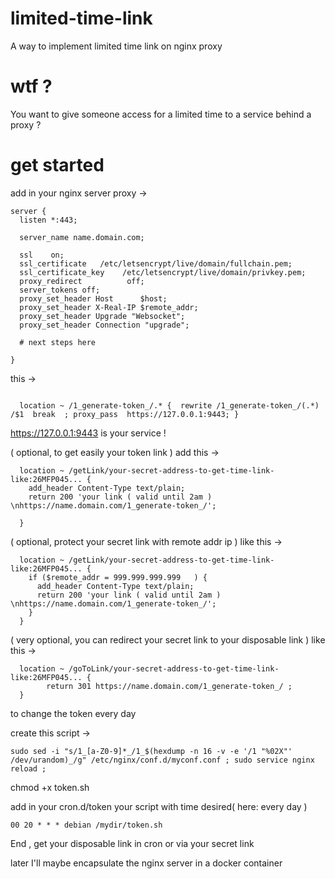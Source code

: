 # limited-time-link
A way to implement limited time link on nginx proxy

# wtf ? 
You want to give someone access for a limited time to a service behind a proxy ?

# get started
add in your nginx server proxy ->
```
server {
  listen *:443;

  server_name name.domain.com;

  ssl    on;
  ssl_certificate   /etc/letsencrypt/live/domain/fullchain.pem;
  ssl_certificate_key    /etc/letsencrypt/live/domain/privkey.pem;
  proxy_redirect          off;
  server_tokens off;
  proxy_set_header Host      $host;
  proxy_set_header X-Real-IP $remote_addr;
  proxy_set_header Upgrade "Websocket";
  proxy_set_header Connection "upgrade";

  # next steps here

}

```


this ->

```
  
  location ~ /1_generate-token_/.* {  rewrite /1_generate-token_/(.*) /$1  break  ; proxy_pass  https://127.0.0.1:9443; }

```

https://127.0.0.1:9443 is your service !


( optional, to get easily your token link ) add this ->
```
  location ~ /getLink/your-secret-address-to-get-time-link-like:26MFP045... {
    add_header Content-Type text/plain; 
    return 200 'your link ( valid until 2am ) \nhttps://name.domain.com/1_generate-token_/';
        
  }
```
( optional, protect your secret link with remote addr ip ) like this ->

```
  location ~ /getLink/your-secret-address-to-get-time-link-like:26MFP045... {
    if ($remote_addr = 999.999.999.999   ) {
      add_header Content-Type text/plain; 
      return 200 'your link ( valid until 2am ) \nhttps://name.domain.com/1_generate-token_/';
    }
  }

```
( very optional, you can redirect your secret link to your disposable link ) like this ->
```
  location ~ /goToLink/your-secret-address-to-get-time-link-like:26MFP045... {   
        return 301 https://name.domain.com/1_generate-token_/ ;  
  }
```

to change the token every day

create this script ->
```
sudo sed -i "s/1_[a-Z0-9]*_/1_$(hexdump -n 16 -v -e '/1 "%02X"' /dev/urandom)_/g" /etc/nginx/conf.d/myconf.conf ; sudo service nginx reload ; 
```
chmod +x token.sh

add in your cron.d/token your script with time desired( here: every day )

```
00 20 * * * debian /mydir/token.sh
```

End , get your disposable link in cron or via your secret link 

later I'll maybe encapsulate the nginx server in a docker container
